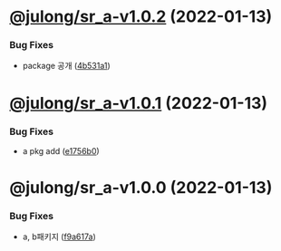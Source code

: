 # [@julong/sr_a-v1.0.2](https://github.com/jl917/sr_lerna_npm_sample/compare/@julong/sr_a-v1.0.1...@julong/sr_a-v1.0.2) (2022-01-13)


### Bug Fixes

* package 공개 ([4b531a1](https://github.com/jl917/sr_lerna_npm_sample/commit/4b531a1e0c467354d89efbcaf12ffe3c2f0ec49b))

# [@julong/sr_a-v1.0.1](https://github.com/jl917/sr_lerna_npm_sample/compare/@julong/sr_a-v1.0.0...@julong/sr_a-v1.0.1) (2022-01-13)


### Bug Fixes

* a pkg add ([e1756b0](https://github.com/jl917/sr_lerna_npm_sample/commit/e1756b09bb34bbbd701dde1680b8519c7f73bcb0))

# @julong/sr_a-v1.0.0 (2022-01-13)


### Bug Fixes

* a, b패키지 ([f9a617a](https://github.com/jl917/sr_lerna_npm_sample/commit/f9a617aceb61e6fd66928b6a1e3707d9d81713b8))
